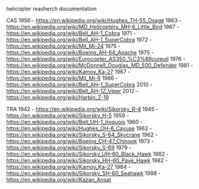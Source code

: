 helicopter reasherch documentation

CAS
1956 - https://en.wikipedia.org/wiki/Hughes_TH-55_Osage
1963 - https://en.wikipedia.org/wiki/MD_Helicopters_MH-6_Little_Bird
1967 - https://en.wikipedia.org/wiki/Bell_AH-1_Cobra
1971 - https://en.wikipedia.org/wiki/Bell_AH-1_SuperCobra
1972 - https://en.wikipedia.org/wiki/Mil_Mi-24
1975 - https://en.wikipedia.org/wiki/Boeing_AH-64_Apache
1975 - https://en.wikipedia.org/wiki/Eurocopter_AS350_%C3%89cureuil
1976 - https://en.wikipedia.org/wiki/McDonnell_Douglas_MD_500_Defender
1981 - https://en.wikipedia.org/wiki/Kamov_Ka-27
1967 - https://en.wikipedia.org/wiki/Mil_Mi-8
1986 - https://en.wikipedia.org/wiki/Bell_AH-1_SuperCobra
2010 - https://en.wikipedia.org/wiki/Bell_AH-1Z_Viper
2012 - https://en.wikipedia.org/wiki/Harbin_Z-19

TRA
1942 - https://en.wikipedia.org/wiki/Sikorsky_R-4
1945 - https://en.wikipedia.org/wiki/Sikorsky_H-5
1959 - https://en.wikipedia.org/wiki/Bell_UH-1_Iroquois
1960 - https://en.wikipedia.org/wiki/Hughes_OH-6_Cayuse
1962 - https://en.wikipedia.org/wiki/Sikorsky_S-64_Skycrane
1962 - https://en.wikipedia.org/wiki/Boeing_CH-47_Chinook
1973 - https://en.wikipedia.org/wiki/Sikorsky_S-69
1979 - https://en.wikipedia.org/wiki/Sikorsky_UH-60_Black_Hawk
1982 - https://en.wikipedia.org/wiki/Sikorsky_HH-60_Pave_Hawk
1982 - https://en.wikipedia.org/wiki/Kamov_Ka-27
1984 - https://en.wikipedia.org/wiki/Sikorsky_SH-60_Seahawk
1998 - https://en.wikipedia.org/wiki/Kazan_Ansat